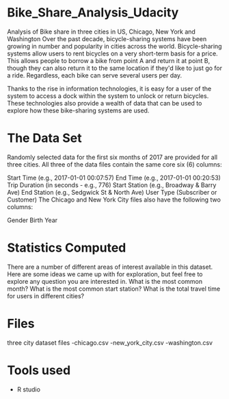 # Bike_Share_Analysis_Udacity
Analysis of Bike share in three cities in US, Chicago, New York and Washington
Over the past decade, bicycle-sharing systems have been growing in number and popularity in cities across the world. Bicycle-sharing systems allow users to rent bicycles on a very short-term basis for a price. This allows people to borrow a bike from point A and return it at point B, though they can also return it to the same location if they'd like to just go for a ride. Regardless, each bike can serve several users per day.

Thanks to the rise in information technologies, it is easy for a user of the system to access a dock within the system to unlock or return bicycles. These technologies also provide a wealth of data that can be used to explore how these bike-sharing systems are used.

# The Data Set
Randomly selected data for the first six months of 2017 are provided for all three cities. All three of the data files contain the same core six (6) columns:

Start Time (e.g., 2017-01-01 00:07:57)
End Time (e.g., 2017-01-01 00:20:53)
Trip Duration (in seconds - e.g., 776)
Start Station (e.g., Broadway & Barry Ave)
End Station (e.g., Sedgwick St & North Ave)
User Type (Subscriber or Customer)
The Chicago and New York City files also have the following two columns:

Gender
Birth Year

# Statistics Computed
There are a number of different areas of interest available in this dataset. Here are some ideas we came up with for exploration, but feel free to explore any question you are interested in.
What is the most common month?
What is the most common start station?
What is the total travel time for users in different cities?

# Files
three city dataset files
-chicago.csv
-new_york_city.csv
-washington.csv

# Tools used
- R studio
